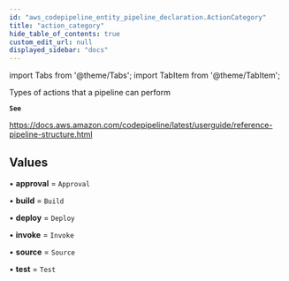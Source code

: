 ```yaml
---
id: "aws_codepipeline_entity_pipeline_declaration.ActionCategory"
title: "action_category"
hide_table_of_contents: true
custom_edit_url: null
displayed_sidebar: "docs"
---
```


import Tabs from '@theme/Tabs';
import TabItem from '@theme/TabItem';

Types of actions that a pipeline can perform

**`See`**

https://docs.aws.amazon.com/codepipeline/latest/userguide/reference-pipeline-structure.html

## Values

• **approval** = `Approval`

• **build** = `Build`

• **deploy** = `Deploy`

• **invoke** = `Invoke`

• **source** = `Source`

• **test** = `Test`
